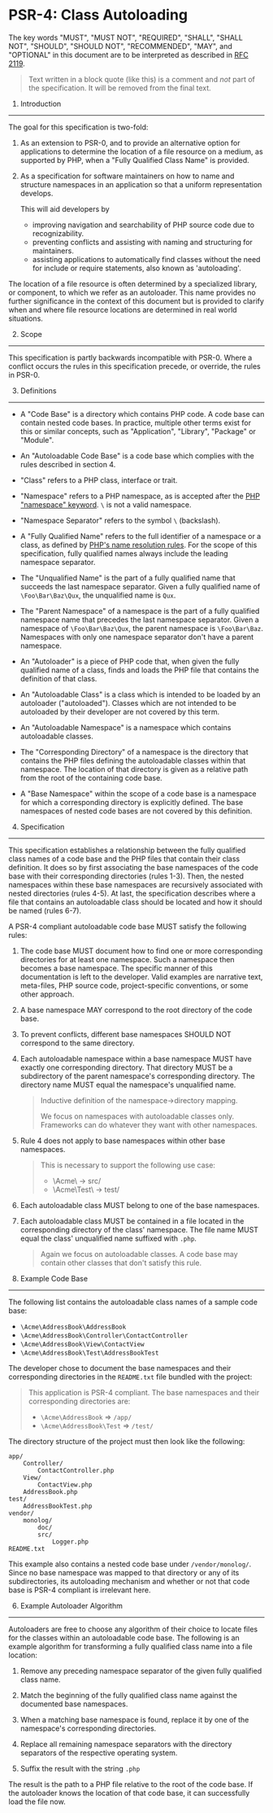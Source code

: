 PSR-4: Class Autoloading
========================

The key words "MUST", "MUST NOT", "REQUIRED", "SHALL", "SHALL NOT", "SHOULD",
"SHOULD NOT", "RECOMMENDED", "MAY", and "OPTIONAL" in this document are to be
interpreted as described in [RFC 2119](http://tools.ietf.org/html/rfc2119).

> Text written in a block quote (like this) is a comment and *not* part of the
> specification. It will be removed from the final text.

1. Introduction
---------------

The goal for this specification is two-fold:

1. As an extension to PSR-0, and to provide an alternative option for
   applications to determine the location of a file resource on a medium,
   as supported by PHP, when a "Fully Qualified Class Name" is provided.

2. As a specification for software maintainers on how to name and structure
   namespaces in an application so that a uniform representation develops.

   This will aid developers by

   - improving navigation and searchability of PHP source code due to
     recognizability.
   - preventing conflicts and assisting with naming and structuring for
     maintainers.
   - assisting applications to automatically find classes without the need for
     include or require statements, also known as 'autoloading'.

The location of a file resource is often determined by a specialized library,
or component, to which we refer as an autoloader. This name provides no further
significance in the context of this document but is provided to clarify when
and where file resource locations are determined in real world situations.

2. Scope
--------

This specification is partly backwards incompatible with PSR-0. Where a
conflict occurs the rules in this specification precede, or override, the
rules in PSR-0.

3. Definitions
--------------

- A "Code Base" is a directory which contains PHP code. A code base can contain
  nested code bases. In practice, multiple other terms exist for this or similar
  concepts, such as "Application", "Library", "Package" or "Module".

- An "Autoloadable Code Base" is a code base which complies with the rules
  described in section 4.

- "Class" refers to a PHP class, interface or trait.

- "Namespace" refers to a PHP namespace, as is accepted after the
  [PHP "namespace" keyword](http://www.php.net/manual/en/language.namespaces.definition.php).
  `\` is not a valid namespace.

- "Namespace Separator" refers to the symbol `\` (backslash).

- A "Fully Qualified Name" refers to the full identifier of a namespace or a
  class, as defined by [PHP's name resolution rules](http://php.net/manual/en/language.namespaces.rules.php).
  For the scope of this specification, fully qualified names always include the
  leading namespace separator.

- The "Unqualified Name" is the part of a fully qualified name that succeeds the
  last namespace separator. Given a fully qualified name of `\Foo\Bar\Baz\Qux`,
  the unqualified name is `Qux`.

- The "Parent Namespace" of a namespace is the part of a fully qualified
  namespace name that precedes the last namespace separator. Given a namespace
  of `\Foo\Bar\Baz\Qux`, the parent namespace is `\Foo\Bar\Baz`. Namespaces with
  only one namespace separator don't have a parent namespace.

- An "Autoloader" is a piece of PHP code that, when given the fully qualified
  name of a class, finds and loads the PHP file that contains the definition
  of that class.

- An "Autoloadable Class" is a class which is intended to be loaded by an
  autoloader ("autoloaded"). Classes which are not intended to be autoloaded
  by their developer are not covered by this term.

- An "Autoloadable Namespace" is a namespace which contains autoloadable
  classes.

- The "Corresponding Directory" of a namespace is the directory that contains
  the PHP files defining the autoloadable classes within that namespace. The
  location of that directory is given as a relative path from the root of the
  containing code base.

- A "Base Namespace" within the scope of a code base is a namespace for which a
  corresponding directory is explicitly defined. The base namespaces of nested
  code bases are not covered by this definition.

4. Specification
----------------

This specification establishes a relationship between the fully qualified class
names of a code base and the PHP files that contain their class definition. It
does so by first associating the base namespaces of the code base with their
corresponding directories (rules 1-3). Then, the nested namespaces within these
base namespaces are recursively associated with nested directories (rules 4-5).
At last, the specification describes where a file that contains an autoloadable
class should be located and how it should be named (rules 6-7).

A PSR-4 compliant autoloadable code base MUST satisfy the following rules:

1. The code base MUST document how to find one or more corresponding directories
   for at least one namespace. Such a namespace then becomes a base namespace.
   The specific manner of this documentation is left to the developer. Valid
   examples are narrative text, meta-files, PHP source code, project-specific
   conventions, or some other approach.

2. A base namespace MAY correspond to the root directory of the code base.

3. To prevent conflicts, different base namespaces SHOULD NOT correspond to the
   same directory.

4. Each autoloadable namespace within a base namespace MUST have exactly one
   corresponding directory. That directory MUST be a subdirectory of the parent
   namespace's corresponding directory. The directory name MUST equal the
   namespace's unqualified name.

   > Inductive definition of the namespace->directory mapping.
   >
   > We focus on namespaces with autoloadable classes only. Frameworks can do
   > whatever they want with other namespaces.

5. Rule 4 does not apply to base namespaces within other base namespaces.

   > This is necessary to support the following use case:
   >
   > * \Acme\ -> src/
   > * \Acme\Test\ -> test/

6. Each autoloadable class MUST belong to one of the base namespaces.

7. Each autoloadable class MUST be contained in a file located in the
   corresponding directory of the class' namespace. The file name MUST equal the
   class' unqualified name suffixed with `.php`.

   > Again we focus on autoloadable classes. A code base may contain other
   > classes that don't satisfy this rule.

5. Example Code Base
--------------------

The following list contains the autoloadable class names of a sample code base:

* `\Acme\AddressBook\AddressBook`
* `\Acme\AddressBook\Controller\ContactController`
* `\Acme\AddressBook\View\ContactView`
* `\Acme\AddressBook\Test\AddressBookTest`

The developer chose to document the base namespaces and their corresponding
directories in the `README.txt` file bundled with the project:

> This application is PSR-4 compliant. The base namespaces and their
> corresponding directories are:
>
> * `\Acme\AddressBook` => `/app/`
> * `\Acme\AddressBook\Test` => `/test/`

The directory structure of the project must then look like the following:

    app/
        Controller/
            ContactController.php
        View/
            ContactView.php
        AddressBook.php
    test/
        AddressBookTest.php
    vendor/
        monolog/
            doc/
            src/
                Logger.php
    README.txt

This example also contains a nested code base under `/vendor/monolog/`. Since no
base namespace was mapped to that directory or any of its subdirectories, its
autoloading mechanism and whether or not that code base is PSR-4 compliant is
irrelevant here.

6. Example Autoloader Algorithm
-------------------------------

Autoloaders are free to choose any algorithm of their choice to locate files
for the classes within an autoloadable code base. The following is an example
algorithm for transforming a fully qualified class name into a file location:

1. Remove any preceding namespace separator of the given fully qualified class
   name.

2. Match the beginning of the fully qualified class name against the documented
   base namespaces.

3. When a matching base namespace is found, replace it by one of the namespace's
   corresponding directories.

3. Replace all remaining namespace separators with the directory separators of
   the respective operating system.

4. Suffix the result with the string `.php`

The result is the path to a PHP file relative to the root of the code base. If
the autoloader knows the location of that code base, it can successfully load
the file now.
